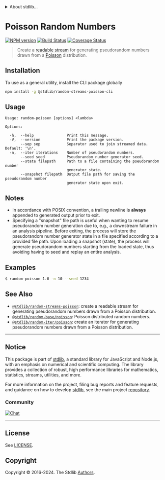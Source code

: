 <!--

@license Apache-2.0

Copyright (c) 2018 The Stdlib Authors.

Licensed under the Apache License, Version 2.0 (the "License");
you may not use this file except in compliance with the License.
You may obtain a copy of the License at

   http://www.apache.org/licenses/LICENSE-2.0

Unless required by applicable law or agreed to in writing, software
distributed under the License is distributed on an "AS IS" BASIS,
WITHOUT WARRANTIES OR CONDITIONS OF ANY KIND, either express or implied.
See the License for the specific language governing permissions and
limitations under the License.

-->


<details>
  <summary>
    About stdlib...
  </summary>
  <p>We believe in a future in which the web is a preferred environment for numerical computation. To help realize this future, we've built stdlib. stdlib is a standard library, with an emphasis on numerical and scientific computation, written in JavaScript (and C) for execution in browsers and in Node.js.</p>
  <p>The library is fully decomposable, being architected in such a way that you can swap out and mix and match APIs and functionality to cater to your exact preferences and use cases.</p>
  <p>When you use stdlib, you can be absolutely certain that you are using the most thorough, rigorous, well-written, studied, documented, tested, measured, and high-quality code out there.</p>
  <p>To join us in bringing numerical computing to the web, get started by checking us out on <a href="https://github.com/stdlib-js/stdlib">GitHub</a>, and please consider <a href="https://opencollective.com/stdlib">financially supporting stdlib</a>. We greatly appreciate your continued support!</p>
</details>

# Poisson Random Numbers

[![NPM version][npm-image]][npm-url] [![Build Status][test-image]][test-url] [![Coverage Status][coverage-image]][coverage-url] <!-- [![dependencies][dependencies-image]][dependencies-url] -->

> Create a [readable stream][readable-stream] for generating pseudorandom numbers drawn from a [Poisson][poisson] distribution.









<!-- Section for describing a command-line interface. -->



<section class="cli">



<section class="installation">

## Installation

To use as a general utility, install the CLI package globally

```bash
npm install -g @stdlib/random-streams-poisson-cli
```

</section>
<!-- CLI usage documentation. -->


<section class="usage">

## Usage

```text
Usage: random-poisson [options] <lambda>

Options:

  -h,  --help               Print this message.
  -V,  --version            Print the package version.
       --sep sep            Separator used to join streamed data. Default: '\n'.
  -n,  --iter iterations    Number of pseudorandom numbers.
       --seed seed          Pseudorandom number generator seed.
       --state filepath     Path to a file containing the pseudorandom number
                            generator state.
       --snapshot filepath  Output file path for saving the pseudorandom number
                            generator state upon exit.
```

</section>

<!-- /.usage -->

<!-- CLI usage notes. Make sure to keep an empty line after the `section` element and another before the `/section` close. -->

<section class="notes">

## Notes

-   In accordance with POSIX convention, a trailing newline is **always** appended to generated output prior to exit.
-   Specifying a "snapshot" file path is useful when wanting to resume pseudorandom number generation due to, e.g., a downstream failure in an analysis pipeline. Before exiting, the process will store the pseudorandom number generator state in a file specified according to a provided file path. Upon loading a snapshot (state), the process will generate pseudorandom numbers starting from the loaded state, thus avoiding having to seed and replay an entire analysis.

</section>

<!-- /.notes -->

<!-- CLI usage examples. -->

<section class="examples">

## Examples

```bash
$ random-poisson 1.0 -n 10 --seed 1234
```

</section>

<!-- /.examples -->

</section>

<!-- /.cli -->

<!-- Section for related `stdlib` packages. Do not manually edit this section, as it is automatically populated. -->

<section class="related">

## See Also

-   <span class="package-name">[`@stdlib/random-streams-poisson`][@stdlib/random-streams-poisson]</span><span class="delimiter">: </span><span class="description">create a readable stream for generating pseudorandom numbers drawn from a Poisson distribution.</span>
-   <span class="package-name">[`@stdlib/random-base/poisson`][@stdlib/random/base/poisson]</span><span class="delimiter">: </span><span class="description">Poisson distributed random numbers.</span>
-   <span class="package-name">[`@stdlib/random-iter/poisson`][@stdlib/random/iter/poisson]</span><span class="delimiter">: </span><span class="description">create an iterator for generating pseudorandom numbers drawn from a Poisson distribution.</span>

</section>

<!-- /.related -->

<!-- Section for all links. Make sure to keep an empty line after the `section` element and another before the `/section` close. -->


<section class="main-repo" >

* * *

## Notice

This package is part of [stdlib][stdlib], a standard library for JavaScript and Node.js, with an emphasis on numerical and scientific computing. The library provides a collection of robust, high performance libraries for mathematics, statistics, streams, utilities, and more.

For more information on the project, filing bug reports and feature requests, and guidance on how to develop [stdlib][stdlib], see the main project [repository][stdlib].

### Community

[![Chat][chat-image]][chat-url]

---

## License

See [LICENSE][stdlib-license].


## Copyright

Copyright &copy; 2016-2024. The Stdlib [Authors][stdlib-authors].

</section>

<!-- /.stdlib -->

<!-- Section for all links. Make sure to keep an empty line after the `section` element and another before the `/section` close. -->

<section class="links">

[npm-image]: http://img.shields.io/npm/v/@stdlib/random-streams-poisson-cli.svg
[npm-url]: https://npmjs.org/package/@stdlib/random-streams-poisson-cli

[test-image]: https://github.com/stdlib-js/random-streams-poisson@v0.2.0/actions/workflows/test.yml/badge.svg?branch=v0.2.0
[test-url]: https://github.com/stdlib-js/random-streams-poisson@v0.2.0/actions/workflows/test.yml?query=branch:v0.2.0

[coverage-image]: https://img.shields.io/codecov/c/github/stdlib-js/random-streams-poisson@v0.2.0/main.svg
[coverage-url]: https://codecov.io/github/stdlib-js/random-streams-poisson@v0.2.0?branch=main

<!--

[dependencies-image]: https://img.shields.io/david/stdlib-js/random-streams-poisson@v0.2.0.svg
[dependencies-url]: https://david-dm.org/stdlib-js/random-streams-poisson@v0.2.0/main

-->

[chat-image]: https://img.shields.io/gitter/room/stdlib-js/stdlib.svg
[chat-url]: https://app.gitter.im/#/room/#stdlib-js_stdlib:gitter.im

[stdlib]: https://github.com/stdlib-js/stdlib

[stdlib-authors]: https://github.com/stdlib-js/stdlib/graphs/contributors

[cli-section]: https://github.com/stdlib-js/random-streams-poisson@v0.2.0#cli
[cli-url]: https://github.com/stdlib-js/random-streams-poisson@v0.2.0/tree/cli
[@stdlib/random-streams-poisson]: https://github.com/stdlib-js/random-streams-poisson@v0.2.0/tree/main

[umd]: https://github.com/umdjs/umd
[es-module]: https://developer.mozilla.org/en-US/docs/Web/JavaScript/Guide/Modules

[deno-url]: https://github.com/stdlib-js/random-streams-poisson@v0.2.0/tree/deno
[deno-readme]: https://github.com/stdlib-js/random-streams-poisson@v0.2.0/blob/deno/README.md
[umd-url]: https://github.com/stdlib-js/random-streams-poisson@v0.2.0/tree/umd
[umd-readme]: https://github.com/stdlib-js/random-streams-poisson@v0.2.0/blob/umd/README.md
[esm-url]: https://github.com/stdlib-js/random-streams-poisson@v0.2.0/tree/esm
[esm-readme]: https://github.com/stdlib-js/random-streams-poisson@v0.2.0/blob/esm/README.md
[branches-url]: https://github.com/stdlib-js/random-streams-poisson@v0.2.0/blob/main/branches.md

[stdlib-license]: https://raw.githubusercontent.com/stdlib-js/random-streams-poisson@v0.2.0/main/LICENSE

[stream]: https://nodejs.org/api/stream.html

[object-mode]: https://nodejs.org/api/stream.html#stream_object_mode

[readable-stream]: https://nodejs.org/api/stream.html

[poisson]: https://en.wikipedia.org/wiki/Poisson_distribution

[@stdlib/array/uint32]: https://github.com/stdlib-js/array-uint32

<!-- <related-links> -->

[@stdlib/random/base/poisson]: https://github.com/stdlib-js/random-base-poisson

[@stdlib/random/iter/poisson]: https://github.com/stdlib-js/random-iter-poisson

<!-- </related-links> -->

</section>

<!-- /.links -->
